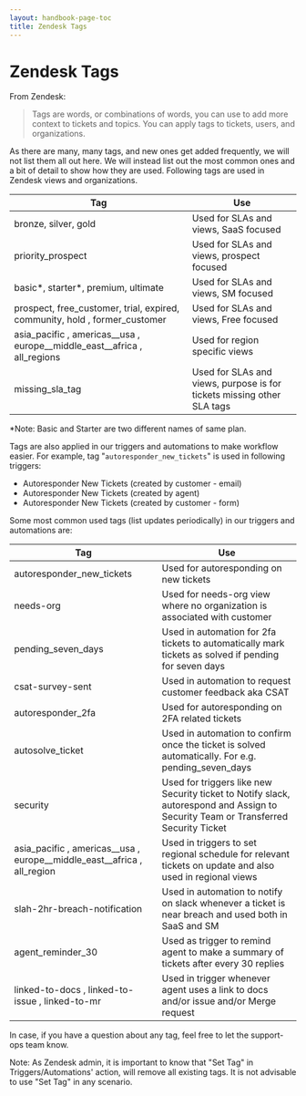 ```yaml
---
layout: handbook-page-toc
title: Zendesk Tags
---
```


# Zendesk Tags

From Zendesk:

> Tags are words, or combinations of words, you can use to add more context to
> tickets and topics. You can apply tags to tickets, users, and organizations.

As there are many, many tags, and new ones get added frequently, we will not
list them all out here. We will instead list out the most common ones and a bit
of detail to show how they are used. Following tags are used in Zendesk views and organizations.

| Tag | Use |
|-----|-----|
| bronze, silver, gold | Used for SLAs and views, SaaS focused |
| priority_prospect | Used for SLAs and views, prospect focused |
| basic*, starter*, premium, ultimate | Used for SLAs and views, SM focused |
| prospect, free_customer, trial, expired, community, hold , former_customer| Used for SLAs and views, Free focused |
| asia_pacific , americas__usa , europe__middle_east__africa , all_regions | Used for region specific views |
| missing_sla_tag | Used for SLAs and views, purpose is for tickets missing other SLA tags |

*Note: Basic and Starter are two different names of same plan.

Tags are also applied in our triggers and automations to make workflow easier. For example,
tag "`autoresponder_new_tickets`" is used in following triggers:
- Autoresponder New Tickets (created by customer - email)
- Autoresponder New Tickets (created by agent)
- Autoresponder New Tickets (created by customer - form)

Some most common used tags (list updates periodically) in our triggers and automations are:

 Tag | Use |
|-----|-----|
| autoresponder_new_tickets | Used for autoresponding on new tickets |
| needs-org | Used for needs-org view where no organization is associated with customer |
| pending_seven_days | Used in automation for 2fa tickets to automatically mark tickets as solved if pending for seven days |
| csat-survey-sent | Used in automation to request customer feedback aka CSAT |
| autoresponder_2fa | Used for autoresponding on 2FA related tickets |
| autosolve_ticket | Used in automation to confirm once the ticket is solved automatically. For e.g. pending_seven_days |
| security | Used for triggers like new Security ticket to Notify slack, autorespond and Assign to Security Team or Transferred Security Ticket |
| asia_pacific , americas__usa , europe__middle_east__africa , all_region | Used in triggers to set regional schedule for relevant tickets on update and also used in regional views|
| slah-2hr-breach-notification | Used in automation to notify on slack whenever a ticket is near breach and used both in SaaS and SM |
| agent_reminder_30 | Used as trigger to remind agent to make a summary of tickets after every 30 replies |
| linked-to-docs , linked-to-issue , linked-to-mr  | Used in trigger whenever agent uses a link to docs and/or issue and/or Merge request |

In case, if you have a question about any tag, feel free to let the support-ops team know.

Note: As Zendesk admin, it is important to know that "Set Tag" in Triggers/Automations' action, will remove all existing tags. It is not advisable to use "Set Tag" in any scenario. 
